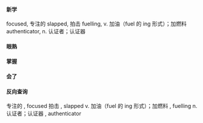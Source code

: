 #### 新学
focused,    专注的
slapped,    拍击
fuelling,    v. 加油（fuel 的 ing 形式）；加燃料
authenticator,    n. 认证者；认证器

#### 眼熟


#### 掌握


#### 会了



#### 反向查询
专注的  ,  focused
拍击  ,  slapped
v. 加油（fuel 的 ing 形式）；加燃料  ,  fuelling
n. 认证者；认证器  ,  authenticator